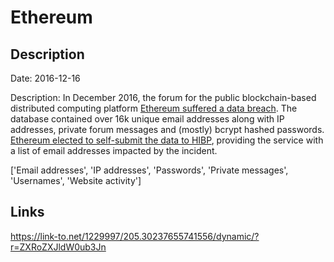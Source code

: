 # Ethereum

## Description

Date: 2016-12-16

Description:
In December 2016, the forum for the public blockchain-based distributed computing platform <a href="https://blog.ethereum.org/2016/12/19/security-alert-12192016-ethereum-org-forums-database-compromised/" target="_blank" rel="noopener">Ethereum suffered a data breach</a>. The database contained over 16k unique email addresses along with IP addresses, private forum messages and (mostly) bcrypt hashed passwords. <a href="https://www.troyhunt.com/the-ethereum-forum-was-hacked-and-theyve-voluntarily-submitted-the-data-to-have-i-been-pwned" target="_blank" rel="noopener">Ethereum elected to self-submit the data to HIBP</a>, providing the service with a list of email addresses impacted by the incident.


['Email addresses', 'IP addresses', 'Passwords', 'Private messages', 'Usernames', 'Website activity']

## Links

https://link-to.net/1229997/205.30237655741556/dynamic/?r=ZXRoZXJldW0ub3Jn